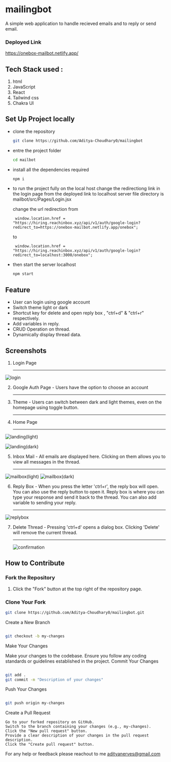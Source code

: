 # mailingbot

A simple web application to handle recieved emails and to reply or send email.

### Deployed Link 

https://onebox-mailbot.netlify.app/

## Tech Stack used :

1. html
2. JavaScript
3. React
4. Tailwind css
5. Chakra UI

## Set Up Project locally
- clone the repository
  ```bash
  git clone https://github.com/Aditya-Choudhary0/mailingbot
  ```
  
- entre the project folder
  ```bash
  cd mailbot
  ```
- install all the dependencies required
   ```bash
  npm i
  ```
- to run the project fully on the local host change the redirectiong link in the login page from the deployed link to localhost server
  file  directory is mailbot/src/Pages/Login.jsx

  change the url redirection from
  ```
   window.location.href = "https://hiring.reachinbox.xyz/api/v1/auth/google-login?redirect_to=https://onebox-mailbot.netlify.app/onebox";
  ```
  to
  ```
   window.location.href = "https://hiring.reachinbox.xyz/api/v1/auth/google-login?redirect_to=localhost:3000/onebox";
  ```
  
- then start the server localhost
  ```bash
  npm start
  ```

## Feature
- User can login using google account
- Switch theme light or dark
- Shortcut key for delete and open reply box , "ctrl+d" & "ctrl+r" respectively.
- Add variables in reply.
- CRUD Operation on thread.
- Dynamically display thread data.

## Screenshots
1. Login Page <hr>

![login](https://github.com/Aditya-Choudhary0/mailingbot/assets/113030961/79f9c188-d2ec-40cb-acfc-393f10cb4cef)

   
2. Google Auth Page - Users have the option to choose an account <hr>

3. Theme - Users can switch between dark and light themes, even on the homepage using toggle button. <hr>
   
4. Home Page <hr>
 
  ![landing(light)](https://github.com/Aditya-Choudhary0/mailingbot/assets/113030961/385f84b9-7636-4c8c-bcd5-c57b352dde38)

![landing(dark)](https://github.com/Aditya-Choudhary0/mailingbot/assets/113030961/96cf4d4b-a1a3-4d88-87b0-d817a207f39d)

   
5. Inbox Mail - All emails are displayed here. Clicking on them allows you to view all messages in the thread. <hr>

  ![mailbox(light)](https://github.com/Aditya-Choudhary0/mailingbot/assets/113030961/5cb70657-36bf-45f1-a362-a21f3c43d775)
![mailbox(dark)](https://github.com/Aditya-Choudhary0/mailingbot/assets/113030961/3a215777-ecff-4fc6-8816-f7e7005372fd)

   
6. Reply Box - When you press the letter 'ctrl+r', the reply box will open. You can also use the reply button to open it. Reply box is where you can type your response and send it back to the thread. You can also add variable to sending  your reply. <hr>

![replybox](https://github.com/Aditya-Choudhary0/mailingbot/assets/113030961/9e24fc5b-f647-4851-8d41-c86de2e8d04b)

  
7. Delete Thread - Pressing 'ctrl+d' opens a dialog box. Clicking 'Delete' will remove the current thread. <hr>

   ![confirmation](https://github.com/Aditya-Choudhary0/mailingbot/assets/113030961/fce1f127-8673-4f9d-ace4-b73669bde99b)


## How to Contribute

### Fork the Repository
1. Click the "Fork" button at the top right of the repository page.

### Clone Your Fork
```bash
git clone https://github.com/Aditya-Choudhary0/mailingbot.git
```
Create a New Branch

```bash

git checkout -b my-changes
```
Make Your Changes

Make your changes to the codebase. Ensure you follow any coding standards or guidelines established in the project.
Commit Your Changes

```bash

git add .
git commit -m "Description of your changes"
```
Push Your Changes

```bash

git push origin my-changes
```
Create a Pull Request

    Go to your forked repository on GitHub.
    Switch to the branch containing your changes (e.g., my-changes).
    Click the "New pull request" button.
    Provide a clear description of your changes in the pull request description.
    Click the "Create pull request" button.

For any help or feedback please reachout to me adityanerves@gmail.com

   
